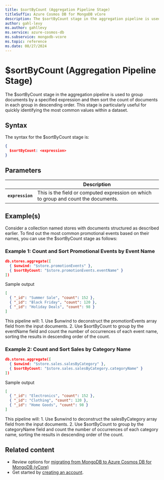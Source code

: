 ```yaml
---
title: $sortByCount (Aggregation Pipeline Stage)
titleSuffix: Azure Cosmos DB for MongoDB vCore
description: The $sortByCount stage in the aggregation pipeline is used to group documents by a specified expression and then sort the count of documents in each group in descending order.
author: gahl-levy
ms.author: gahllevy
ms.service: azure-cosmos-db
ms.subservice: mongodb-vcore
ms.topic: reference
ms.date: 08/27/2024
---
```


# $sortByCount (Aggregation Pipeline Stage)
The $sortByCount stage in the aggregation pipeline is used to group documents by a specified expression and then sort the count of documents in each group in descending order. This stage is particularly useful for quickly identifying the most common values within a dataset.

## Syntax
The syntax for the $sortByCount stage is:

```json
{
  $sortByCount: <expression>
}
```

## Parameters

| | Description |
| --- | --- |
| **`expression`** | This is the field or computed expression on which to group and count the documents. |

## Example(s)
Consider a collection named stores with documents structured as described earlier. To find out the most common promotional events based on their names, you can use the $sortByCount stage as follows:

### Example 1: Count and Sort Promotional Events by Event Name
```json
db.stores.aggregate([
  { $unwind: "$store.promotionEvents" },
  { $sortByCount: "$store.promotionEvents.eventName" }
])
```
Sample output
```json
[
  { "_id": "Summer Sale", "count": 152 },
  { "_id": "Black Friday", "count": 120 },
  { "_id": "Holiday Deals", "count": 98 }
]
```

This pipeline will: 1. Use $unwind to deconstruct the promotionEvents array field from the input documents. 2. Use $sortByCount to group by the eventName field and count the number of occurrences of each event name, sorting the results in descending order of the count.

### Example 2: Count and Sort Sales by Category Name
```json
db.stores.aggregate([
  { $unwind: "$store.sales.salesByCategory" },
  { $sortByCount: "$store.sales.salesByCategory.categoryName" }
])
```
Sample output
```json
[
  { "_id": "Electronics", "count": 152 },
  { "_id": "Clothing", "count": 120 },
  { "_id": "Home Goods", "count": 98 }
]
```

This pipeline will: 1. Use $unwind to deconstruct the salesByCategory array field from the input documents. 2. Use $sortByCount to group by the categoryName field and count the number of occurrences of each category name, sorting the results in descending order of the count.

## Related content

- Review options for [migrating from MongoDB to Azure Cosmos DB for MongoDB (vCore)](../../migration-options.md)
- Get started by [creating an account](../../quickstart-portal.md).